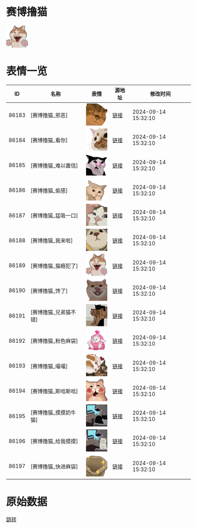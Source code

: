 # 赛博撸猫

<img src="./cover.png" height="60" alt="cover" />

# 表情一览

|ID|名称|表情|源地址|修改时间|
|----|----|----|----|----|
|86183|[赛博撸猫_邪恶]|<img src="./pic/086183_%5B赛博撸猫_邪恶%5D.png" height="60" alt="邪恶"/>|[链接](https://i0.hdslb.com/bfs/garb/8523666f142ae23766790b6bd9b57abaf0a6abf8.png)|2024-09-14 15:32:10|
|86184|[赛博撸猫_看你]|<img src="./pic/086184_%5B赛博撸猫_看你%5D.png" height="60" alt="看你"/>|[链接](https://i0.hdslb.com/bfs/garb/fcbbf0ba047c0eef0250fbdfd3a306b25fa2b086.png)|2024-09-14 15:32:10|
|86185|[赛博撸猫_难以置信]|<img src="./pic/086185_%5B赛博撸猫_难以置信%5D.png" height="60" alt="难以置信"/>|[链接](https://i0.hdslb.com/bfs/garb/ee9955a69ed09125058c820f6fb64bdc28c942d4.png)|2024-09-14 15:32:10|
|86186|[赛博撸猫_偷感]|<img src="./pic/086186_%5B赛博撸猫_偷感%5D.png" height="60" alt="偷感"/>|[链接](https://i0.hdslb.com/bfs/garb/217b81ee06889fb094d64be7caded1b7d1fb7061.png)|2024-09-14 15:32:10|
|86187|[赛博撸猫_猛吸一口]|<img src="./pic/086187_%5B赛博撸猫_猛吸一口%5D.png" height="60" alt="猛吸一口"/>|[链接](https://i0.hdslb.com/bfs/garb/796f922f680cde5d7f99e3a2d2b0a1c7cfde2227.png)|2024-09-14 15:32:10|
|86188|[赛博撸猫_我来啦]|<img src="./pic/086188_%5B赛博撸猫_我来啦%5D.png" height="60" alt="我来啦"/>|[链接](https://i0.hdslb.com/bfs/garb/1de23d541ebe97f9a2ca3d412e8da0458915efa1.png)|2024-09-14 15:32:10|
|86189|[赛博撸猫_猫瘾犯了]|<img src="./pic/086189_%5B赛博撸猫_猫瘾犯了%5D.png" height="60" alt="猫瘾犯了"/>|[链接](https://i0.hdslb.com/bfs/garb/b23cd75708a3d33d7a23599a79c0a474a90a2c90.png)|2024-09-14 15:32:10|
|86190|[赛博撸猫_馋了]|<img src="./pic/086190_%5B赛博撸猫_馋了%5D.png" height="60" alt="馋了"/>|[链接](https://i0.hdslb.com/bfs/garb/c83e0a23505fc3672c390dfdd599e5f9c5b7a66c.png)|2024-09-14 15:32:10|
|86191|[赛博撸猫_兄弟猫不错]|<img src="./pic/086191_%5B赛博撸猫_兄弟猫不错%5D.png" height="60" alt="兄弟猫不错"/>|[链接](https://i0.hdslb.com/bfs/garb/75f224f5c65bfd7c65ab4260f854f37b6248ad86.png)|2024-09-14 15:32:10|
|86192|[赛博撸猫_粉色麻袋]|<img src="./pic/086192_%5B赛博撸猫_粉色麻袋%5D.png" height="60" alt="粉色麻袋"/>|[链接](https://i0.hdslb.com/bfs/garb/df98a57d728fe006f9d6442197e95a3befea8256.png)|2024-09-14 15:32:10|
|86193|[赛博撸猫_嘬嘬]|<img src="./pic/086193_%5B赛博撸猫_嘬嘬%5D.png" height="60" alt="嘬嘬"/>|[链接](https://i0.hdslb.com/bfs/garb/d673b3d5a56d61225ed2846b0209cc08607722ce.png)|2024-09-14 15:32:10|
|86194|[赛博撸猫_斯哈斯哈]|<img src="./pic/086194_%5B赛博撸猫_斯哈斯哈%5D.png" height="60" alt="斯哈斯哈"/>|[链接](https://i0.hdslb.com/bfs/garb/d8edf7a9b97d642c9ecbe34ca1a5fa25baf0168a.png)|2024-09-14 15:32:10|
|86195|[赛博撸猫_摸摸奶牛猫]|<img src="./pic/086195_%5B赛博撸猫_摸摸奶牛猫%5D.png" height="60" alt="摸摸奶牛猫"/>|[链接](https://i0.hdslb.com/bfs/garb/cd22f2c9b19067010e415d3ef3651057f8f3f969.png)|2024-09-14 15:32:10|
|86196|[赛博撸猫_给我摸摸]|<img src="./pic/086196_%5B赛博撸猫_给我摸摸%5D.png" height="60" alt="给我摸摸"/>|[链接](https://i0.hdslb.com/bfs/garb/faa46188425e1ec781f503c3ab88298d269147a5.png)|2024-09-14 15:32:10|
|86197|[赛博撸猫_快进麻袋]|<img src="./pic/086197_%5B赛博撸猫_快进麻袋%5D.png" height="60" alt="快进麻袋"/>|[链接](https://i0.hdslb.com/bfs/garb/79a531fd9f8f97528a16dd7d32e80da9b432135f.png)|2024-09-14 15:32:10|

# 原始数据

[跳转](./raw.json)

